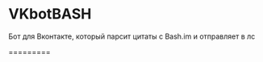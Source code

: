 VKbotBASH
=========

Бот для Вконтакте, который парсит цитаты с Bash.im и отправляет в лс

=========


